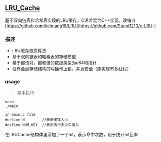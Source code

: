 ## [LRU_Cache](https://github.com/lichuang18/LRU)
基于双向链表和哈希表实现的LRU缓存，C语言混合C++实现。改编自[https://github.com/lichuang18/LRU](https://github.com/Stand1210/c-LRU-)

### 描述
+ LRU缓存置换算法
+ 基于双向链表和哈希表的存储模型
+ 基于键值对，键和值的数据类型为u64和指针
+ 没有全局存储结构的写操作上锁，并发安全（原实现有多线程）

### usage
> 基本执行
```
make
./main

in main.c file
#define N        //表示缓存大小
#define NUM_KEY  //表示执行多少次插入
```
在LRUCache结构体里添加了一个hit，表示命中次数，用于统计hit比率